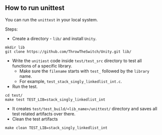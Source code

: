 ## How to run unittest

You can run the `unittest` in your local system.

Steps:

- Create a directory - `lib/` and install `Unity`.
```
mkdir lib
git clone https://github.com/ThrowTheSwitch/Unity.git lib/
```
- Write the `unitiest` code inside `test/test_src` directory to test all functions of a specific
 library.
    - Make sure the `filename` starts with `test_` followed by the `library` name.
    - For example, `test_stack_singly_linkedlist_int.c`.
- Run the test.
```
cd test/
make test TEST_LIB=stack_singly_linkedlist_int
```
- It creates `test/test_build/<lib_name>/unittest/` directory and saves all test related
 artifacts over there.
 - Clean the test artifacts
```
make clean TEST_LIB=stack_singly_linkedlist_int
```